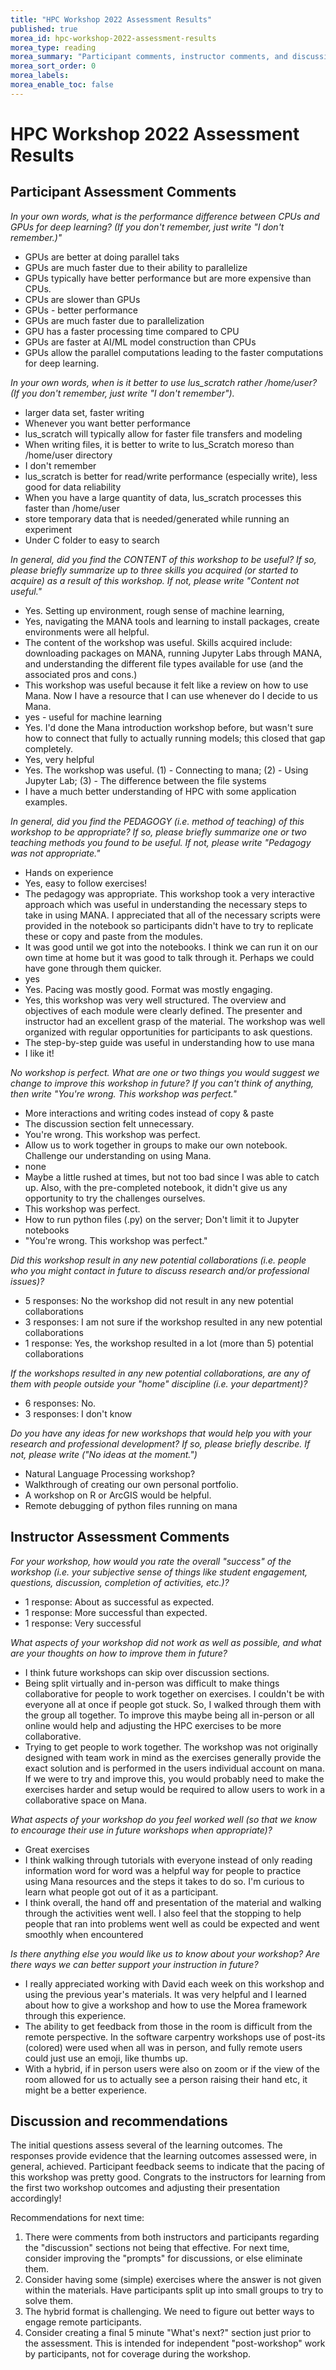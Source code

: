 ```yaml
---
title: "HPC Workshop 2022 Assessment Results"
published: true
morea_id: hpc-workshop-2022-assessment-results
morea_type: reading
morea_summary: "Participant comments, instructor comments, and discussion"
morea_sort_order: 0
morea_labels:
morea_enable_toc: false
---
```


# HPC Workshop 2022 Assessment Results

## Participant Assessment Comments

*In your own words, what is the performance difference between CPUs and GPUs for deep learning? (If you don't remember, just write "I don't remember.)"*

* GPUs are better at doing parallel taks
* GPUs are much faster due to their ability to parallelize
* GPUs typically have better performance but are more expensive than CPUs.
* CPUs are slower than GPUs
* GPUs - better performance
* GPUs are much faster due to parallelization
* GPU has a faster processing time compared to CPU
* GPUs are faster at AI/ML model construction than CPUs
* GPUs allow the parallel computations leading to the faster computations for deep learning.

*In your own words, when is it better to use lus_scratch rather /home/user? (If you don't remember, just write "I don't remember").* 

* larger data set, faster writing
* Whenever you want better performance
* lus_scratch will typically allow for faster file transfers and modeling
* When writing files, it is better to write to lus_Scratch moreso than /home/user directory
* I don't remember
* lus_scratch is better for read/write performance (especially write), less good for data reliability
* When you have a large quantity of data, lus_scratch processes this faster than /home/user
* store temporary data that is needed/generated while running an experiment
* Under C folder to easy to search

*In general, did you find the CONTENT of this workshop to be useful?  If so, please briefly summarize up to three skills you acquired (or started to acquire) as a result of this workshop.  If not, please write "Content not useful."*

* Yes. Setting up environment, rough sense of machine learning,
* Yes, navigating the MANA tools and learning to install packages, create environments were all helpful.
* The content of the workshop was useful. Skills acquired include: downloading packages on MANA, running Jupyter Labs through MANA, and understanding the different file types available for use (and the associated pros and cons.)
* This workshop was useful because it felt like a review on how to use Mana. Now I have a resource that I can use whenever do I decide to us Mana.
* yes - useful for machine learning
* Yes. I'd done the Mana introduction workshop before, but wasn't sure how to connect that fully to actually running models; this closed that gap completely.
* Yes, very helpful
* Yes. The workshop was useful. (1) - Connecting to mana; (2) - Using Jupyter Lab; (3) - The difference between the file systems
* I have a much better understanding of HPC with some application examples.

*In general, did you find the PEDAGOGY (i.e. method of teaching) of this workshop to be appropriate?  If so, please briefly summarize one or two teaching methods you found to be useful. If not, please write "Pedagogy was not appropriate."*

* Hands on experience
* Yes, easy to follow exercises!
* The pedagogy was appropriate. This workshop took a very interactive approach which was useful in understanding the necessary steps to take in using MANA. I appreciated that all of the necessary scripts were provided in the notebook so participants didn't have to try to replicate these or copy and paste from the modules.
* It was good until we got into the notebooks. I think we can run it on our own time at home but it was good to talk through it. Perhaps we could have gone through them quicker.
* yes
* Yes. Pacing was mostly good. Format was mostly engaging.
* Yes, this workshop was very well structured. The overview and objectives of each module were clearly defined. The presenter and instructor had an excellent grasp of the material. The workshop was well organized with regular opportunities for participants to ask questions.
* The step-by-step guide was useful in understanding how to use mana
* I like it!

*No workshop is perfect. What are one or two things you would suggest we change to improve this workshop in future?  If you can't think of anything, then write "You're wrong. This workshop was perfect."*

* More interactions and writing codes instead of copy & paste
* The discussion section felt unnecessary.
* You're wrong. This workshop was perfect.
* Allow us to work together in groups to make our own notebook. Challenge our understanding on using Mana.
* none
* Maybe a little rushed at times, but not too bad since I was able to catch up. Also, with the pre-completed notebook, it didn't give us any opportunity to try the challenges ourselves.
* This workshop was perfect.
* How to run python files (.py) on the server; Don't limit it to Jupyter notebooks
* "You're wrong. This workshop was perfect."


*Did this workshop result in any new potential collaborations (i.e. people who you might contact in future to discuss research and/or professional issues)?*

* 5 responses: No the workshop did not result in any new potential collaborations
* 3 responses: I am not sure if the workshop resulted in any new potential collaborations
* 1 response: Yes, the workshop resulted in a lot (more than 5) potential collaborations

*If the workshops resulted in any new potential collaborations, are any of them with people outside your "home" discipline (i.e. your department)?*

* 6 responses: No.
* 3 responses: I don't know

*Do you have any ideas for new workshops that would help you with your research and professional development? If so, please briefly describe. If not, please write ("No ideas at the moment.")*

* Natural Language Processing workshop?
* Walkthrough of creating our own personal portfolio.
* A workshop on R or ArcGIS would be helpful.
* Remote debugging of python files running on mana

## Instructor Assessment Comments

*For your workshop, how would you rate the overall "success" of the workshop (i.e. your subjective sense of things like student engagement, questions, discussion, completion of activities, etc.)?*

* 1 response: About as successful as expected.
* 1 response: More successful than expected.
* 1 response: Very successful


*What aspects of your workshop did not work as well as possible, and what are your thoughts on how to improve them in future?*

* I think future workshops can skip over discussion sections.
* Being split virtually and in-person was difficult to make things collaborative for people to work together on exercises. I couldn't be with everyone all at once if people got stuck. So, I walked through them with the group all together. To improve this maybe being all in-person or all online would help and adjusting the HPC exercises to be more collaborative.
* Trying to get people to work together. The workshop was not originally designed with team work in mind as the exercises generally provide the exact solution and is performed in the users individual account on mana. If we were to try and improve this, you would probably need to make the exercises harder and setup would be required to allow users to work in a collaborative space on Mana.

*What aspects of your workshop do you feel worked well (so that we know to encourage their use in future workshops when appropriate)?*

* Great exercises
* I think walking through tutorials with everyone instead of only reading information word for word was a helpful way for people to practice using Mana resources and the steps it takes to do so. I'm curious to learn what people got out of it as a participant.
* I think overall, the hand off and presentation of the material and walking through the activities went well. I also feel that the stopping to help people that ran into problems went well as could be expected and went smoothly when encountered

*Is there anything else you would like us to know about your workshop? Are there ways we can better support your instruction in future?*

* I really appreciated working with David each week on this workshop and using the previous year's materials. It was very helpful and I learned about how to give a workshop and how to use the Morea framework through this experience.
* The ability to get feedback from those in the room is difficult from the remote perspective. In the software carpentry workshops use of post-its (colored) were used when all was in person, and fully remote users could just use an emoji, like thumbs up.
* With a hybrid, if in person users were also on zoom or if the view of the room allowed for us to actually see a person raising their hand etc, it might be a better experience.

## Discussion and recommendations

The initial questions assess several of the learning outcomes.  The responses provide evidence that the learning outcomes assessed were, in general, achieved. Participant feedback seems to indicate that the pacing of this workshop was pretty good.  Congrats to the instructors for learning from the first two workshop outcomes and adjusting their presentation accordingly! 

Recommendations for next time:

1. There were comments from both instructors and participants regarding the "discussion" sections not being that effective. For next time, consider improving the "prompts" for discussions, or else eliminate them. 
2. Consider having some (simple) exercises where the answer is not given within the materials. Have participants split up into small groups to try to solve them.  
3. The hybrid format is challenging. We need to figure out better ways to engage remote participants. 
4. Consider creating a final 5 minute "What's next?" section just prior to the assessment.  This is intended for independent "post-workshop" work by participants, not for coverage during the workshop.  
